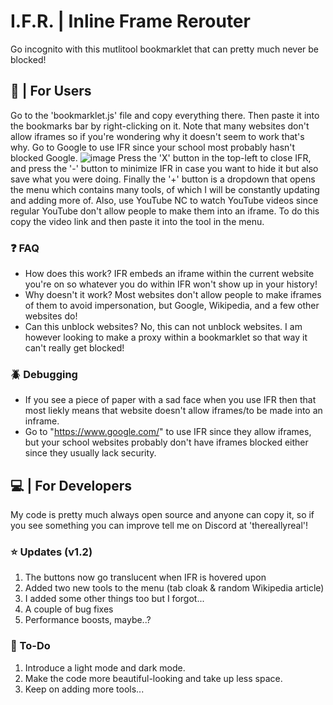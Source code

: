 # I.F.R. | Inline Frame Rerouter
Go incognito with this mutlitool bookmarklet that can pretty much never be blocked! <br>

## 👋 | For Users
Go to the 'bookmarklet.js' file and copy everything there. Then paste it into the bookmarks bar by right-clicking on it. Note that many websites don't allow iframes so if you're wondering why it doesn't seem to work that's why. Go to Google to use IFR since your school most probably hasn't blocked Google.
![image](https://github.com/TheReallyReal/IFR/assets/141452587/cf9751a6-57f5-4dee-b430-93f1e85c5732)
Press the 'X' button in the top-left to close IFR, and press the '-' button to minimize IFR in case you want to hide it but also save what you were doing. Finally the '+' button is a dropdown that opens the menu which contains many tools, of which I will be constantly updating and adding more of. Also, use YouTube NC to watch YouTube videos since regular YouTube don't allow people to make them into an iframe. To do this copy the video link and then paste it into the tool in the menu.


### ❓ FAQ
* How does this work? IFR embeds an iframe within the current website you're on so whatever you do within IFR won't show up in your history!
* Why doesn't it work? Most websites don't allow people to make iframes of them to avoid impersonation, but Google, Wikipedia, and a few other websites do!
* Can this unblock websites? No, this can not unblock websites. I am however looking to make a proxy within a bookmarklet so that way it can't really get blocked!

### 🪲 Debugging
* If you see a piece of paper with a sad face when you use IFR then that most liekly means that website doesn't allow iframes/to be made into an inframe.
* Go to "https://www.google.com/" to use IFR since they allow iframes, but your school websites probably don't have iframes blocked either since they usually lack security.

## 💻 | For Developers 
My code is pretty much always open source and anyone can copy it, so if you see something you can improve tell me on Discord at 'thereallyreal'!

### ⭐ Updates (v1.2)
1. The buttons now go translucent when IFR is hovered upon
2. Added two new tools to the menu (tab cloak & random Wikipedia article)
3. I added some other things too but I forgot...
4. A couple of bug fixes
5. Performance boosts, maybe..?

### 📝 To-Do
1. Introduce a light mode and dark mode.
2. Make the code more beautiful-looking and take up less space.
3. Keep on adding more tools...
